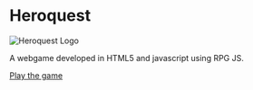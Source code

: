 Heroquest
============================================

![Heroquest Logo](https://raw.github.com/felipepucinelli/heroquest/master/logo.png)

A webgame developed in HTML5 and javascript using RPG JS.

[Play the game][1]

[1]: http://felipepucinelli.github.io/heroquest


